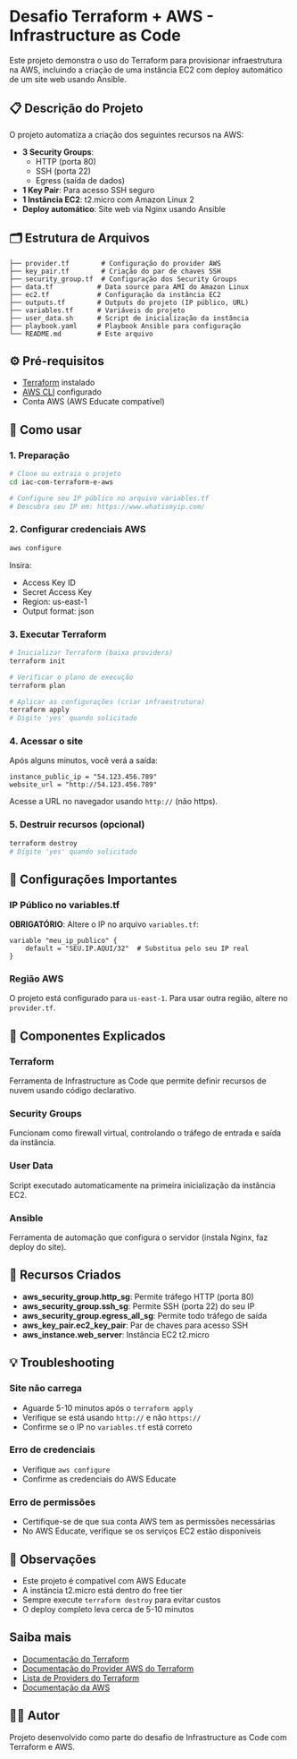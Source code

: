 # Desafio Terraform + AWS - Infrastructure as Code

Este projeto demonstra o uso do Terraform para provisionar infraestrutura na AWS, incluindo a criação de uma instância EC2 com deploy automático de um site web usando Ansible.

## 📋 Descrição do Projeto

O projeto automatiza a criação dos seguintes recursos na AWS:

- **3 Security Groups**: 
  - HTTP (porta 80)
  - SSH (porta 22) 
  - Egress (saída de dados)
- **1 Key Pair**: Para acesso SSH seguro
- **1 Instância EC2**: t2.micro com Amazon Linux 2
- **Deploy automático**: Site web via Nginx usando Ansible

## 🗂️ Estrutura de Arquivos

```
├── provider.tf        # Configuração do provider AWS
├── key_pair.tf        # Criação do par de chaves SSH
├── security_group.tf  # Configuração dos Security Groups
├── data.tf           # Data source para AMI do Amazon Linux
├── ec2.tf            # Configuração da instância EC2
├── outputs.tf        # Outputs do projeto (IP público, URL)
├── variables.tf      # Variáveis do projeto
├── user_data.sh      # Script de inicialização da instância
├── playbook.yaml     # Playbook Ansible para configuração
└── README.md         # Este arquivo
```

## ⚙️ Pré-requisitos

- [Terraform](https://www.terraform.io/downloads) instalado
- [AWS CLI](https://aws.amazon.com/cli/) configurado
- Conta AWS (AWS Educate compatível)

## 🚀 Como usar

### 1. Preparação
```bash
# Clone ou extraia o projeto
cd iac-com-terraform-e-aws

# Configure seu IP público no arquivo variables.tf
# Descubra seu IP em: https://www.whatismyip.com/
```

### 2. Configurar credenciais AWS
```bash
aws configure
```
Insira:
- Access Key ID
- Secret Access Key  
- Region: us-east-1
- Output format: json

### 3. Executar Terraform
```bash
# Inicializar Terraform (baixa providers)
terraform init

# Verificar o plano de execução
terraform plan

# Aplicar as configurações (criar infraestrutura)
terraform apply
# Digite 'yes' quando solicitado
```

### 4. Acessar o site
Após alguns minutos, você verá a saída:
```
instance_public_ip = "54.123.456.789"
website_url = "http://54.123.456.789"
```

Acesse a URL no navegador usando `http://` (não https).

### 5. Destruir recursos (opcional)
```bash
terraform destroy
# Digite 'yes' quando solicitado
```

## 🔧 Configurações Importantes

### IP Público no variables.tf
**OBRIGATÓRIO**: Altere o IP no arquivo `variables.tf`:
```hcl
variable "meu_ip_publico" {
    default = "SEU.IP.AQUI/32"  # Substitua pelo seu IP real
}
```

### Região AWS
O projeto está configurado para `us-east-1`. Para usar outra região, altere no `provider.tf`.

## 📖 Componentes Explicados

### Terraform
Ferramenta de Infrastructure as Code que permite definir recursos de nuvem usando código declarativo.

### Security Groups
Funcionam como firewall virtual, controlando o tráfego de entrada e saída da instância.

### User Data
Script executado automaticamente na primeira inicialização da instância EC2.

### Ansible
Ferramenta de automação que configura o servidor (instala Nginx, faz deploy do site).

## 🎯 Recursos Criados

- **aws_security_group.http_sg**: Permite tráfego HTTP (porta 80)
- **aws_security_group.ssh_sg**: Permite SSH (porta 22) do seu IP
- **aws_security_group.egress_all_sg**: Permite todo tráfego de saída
- **aws_key_pair.ec2_key_pair**: Par de chaves para acesso SSH
- **aws_instance.web_server**: Instância EC2 t2.micro

## 💡 Troubleshooting

### Site não carrega
- Aguarde 5-10 minutos após o `terraform apply`
- Verifique se está usando `http://` e não `https://`
- Confirme se o IP no `variables.tf` está correto

### Erro de credenciais
- Verifique `aws configure`
- Confirme as credenciais do AWS Educate

### Erro de permissões
- Certifique-se de que sua conta AWS tem as permissões necessárias
- No AWS Educate, verifique se os serviços EC2 estão disponíveis

## 📝 Observações

- Este projeto é compatível com AWS Educate
- A instância t2.micro está dentro do free tier
- Sempre execute `terraform destroy` para evitar custos
- O deploy completo leva cerca de 5-10 minutos

## Saiba mais

- [Documentação do Terraform](https://developer.hashicorp.com/terraform)
- [Documentação do Provider AWS do Terraform](https://registry.terraform.io/providers/hashicorp/aws/latest/docs)
- [Lista de Providers do Terraform](https://registry.terraform.io/browse/providers)
- [Documentação da AWS](https://docs.aws.amazon.com/pt_br/)

## 👨‍💻 Autor

Projeto desenvolvido como parte do desafio de Infrastructure as Code com Terraform e AWS.

